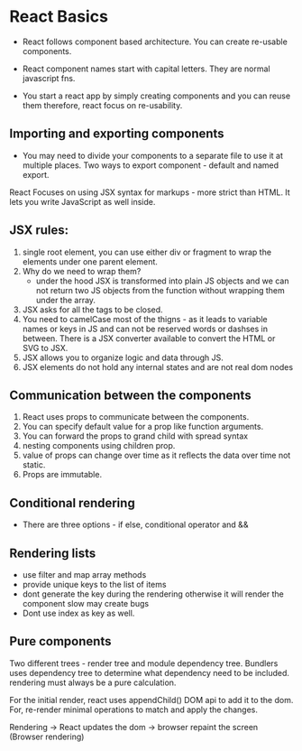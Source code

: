 # React Basics

* React follows component based architecture. You can create re-usable components.
* React component names start with capital letters. They are normal javascript fns.

* You start a react app by simply creating components and you can reuse them therefore, react focus on re-usability.

## Importing and exporting components

* You may need to divide your components to a separate file to use it at multiple places.
Two ways to export component - default and named export.

React Focuses on using JSX syntax for markups - more strict than HTML.
It lets you write JavaScript as well inside. 

## JSX rules:

1. single root element, you can use either div or fragment to wrap the elements under one parent element.
2. Why do we need to wrap them?
    - under the hood JSX is transformed into plain JS objects and we can not return two JS objects from the function without wrapping them under the array.
3. JSX asks for all the tags to be closed.
4. You need to camelCase most of the thigns - as it leads to variable names or keys in JS and can not be reserved words or dashses in between.
There is a JSX converter available to convert the HTML or SVG to JSX.
5. JSX allows you to organize logic and data through JS.
6. JSX elements do not hold any internal states and are not real dom nodes

## Communication between the components

1. React uses props to communicate between the components.
2. You can specify default value for a prop like function arguments.
3. You can forward the props to grand child with spread syntax 
4. nesting components using children prop.
5. value of props can change over time as it reflects the data over time not static. 
6. Props are immutable.

## Conditional rendering 

* There are three options - if else, conditional operator and &&

## Rendering lists

* use filter and map array methods
* provide unique keys to the list of items 
* dont generate the key during the rendering otherwise it will render the component slow may create bugs
* Dont use index as key as well.

## Pure components

Two different trees - render tree and module dependency tree.
Bundlers uses dependency tree to determine what dependency need to be included.
rendering must always be a pure calculation.

For the initial render, react uses appendChild() DOM api to add it to the dom. For, re-render minimal operations to match and apply the changes. 

Rendering -> React updates the dom -> browser repaint the screen (Browser rendering)


